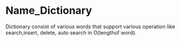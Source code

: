 # Name_Dictionary
Dictionary consist of various words that support various operation like search,insert, delete, auto search in O(lengthof word).
